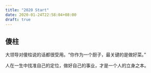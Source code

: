 ```yaml
---
title: "2020 Start"
date: 2020-01-24T22:58:04+08:00
draft: true
---
```


## 傻柱

大领导对傻柱说的话都很受用。“你作为一个厨子，最关键的是做好菜。”

人在一生中找准自己的定位，做好自己的事业，才是一个人的立身之本。